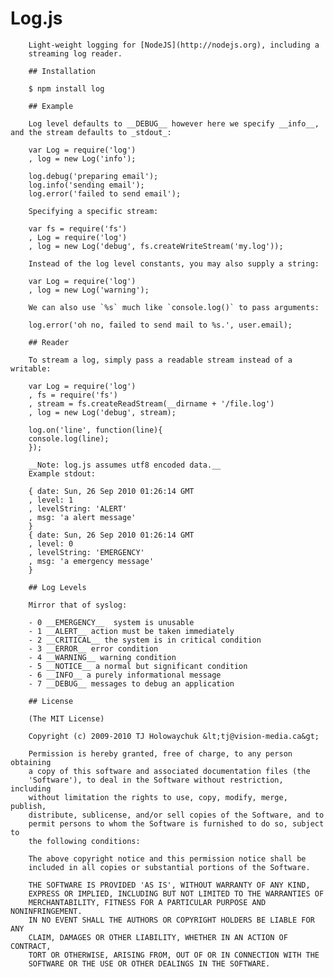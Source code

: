 # Log.js

        Light-weight logging for [NodeJS](http://nodejs.org), including a
        streaming log reader.

        ## Installation

        $ npm install log

        ## Example

        Log level defaults to __DEBUG__ however here we specify __info__, and the stream defaults to _stdout_:

        var Log = require('log')
        , log = new Log('info');

        log.debug('preparing email');
        log.info('sending email');
        log.error('failed to send email');

        Specifying a specific stream:

        var fs = require('fs')
        , Log = require('log')
        , log = new Log('debug', fs.createWriteStream('my.log'));

        Instead of the log level constants, you may also supply a string:

        var Log = require('log')
        , log = new Log('warning');

        We can also use `%s` much like `console.log()` to pass arguments:

        log.error('oh no, failed to send mail to %s.', user.email);

        ## Reader

        To stream a log, simply pass a readable stream instead of a writable:

        var Log = require('log')
        , fs = require('fs')
        , stream = fs.createReadStream(__dirname + '/file.log')
        , log = new Log('debug', stream);

        log.on('line', function(line){
        console.log(line);
        });

        __Note: log.js assumes utf8 encoded data.__
        Example stdout:

        { date: Sun, 26 Sep 2010 01:26:14 GMT
        , level: 1
        , levelString: 'ALERT'
        , msg: 'a alert message'
        }
        { date: Sun, 26 Sep 2010 01:26:14 GMT
        , level: 0
        , levelString: 'EMERGENCY'
        , msg: 'a emergency message'
        }

        ## Log Levels

        Mirror that of syslog:

        - 0 __EMERGENCY__  system is unusable
        - 1 __ALERT__ action must be taken immediately
        - 2 __CRITICAL__ the system is in critical condition
        - 3 __ERROR__ error condition
        - 4 __WARNING__ warning condition
        - 5 __NOTICE__ a normal but significant condition
        - 6 __INFO__ a purely informational message
        - 7 __DEBUG__ messages to debug an application

        ## License

        (The MIT License)

        Copyright (c) 2009-2010 TJ Holowaychuk &lt;tj@vision-media.ca&gt;

        Permission is hereby granted, free of charge, to any person obtaining
        a copy of this software and associated documentation files (the
        'Software'), to deal in the Software without restriction, including
        without limitation the rights to use, copy, modify, merge, publish,
        distribute, sublicense, and/or sell copies of the Software, and to
        permit persons to whom the Software is furnished to do so, subject to
        the following conditions:

        The above copyright notice and this permission notice shall be
        included in all copies or substantial portions of the Software.

        THE SOFTWARE IS PROVIDED 'AS IS', WITHOUT WARRANTY OF ANY KIND,
        EXPRESS OR IMPLIED, INCLUDING BUT NOT LIMITED TO THE WARRANTIES OF
        MERCHANTABILITY, FITNESS FOR A PARTICULAR PURPOSE AND NONINFRINGEMENT.
        IN NO EVENT SHALL THE AUTHORS OR COPYRIGHT HOLDERS BE LIABLE FOR ANY
        CLAIM, DAMAGES OR OTHER LIABILITY, WHETHER IN AN ACTION OF CONTRACT,
        TORT OR OTHERWISE, ARISING FROM, OUT OF OR IN CONNECTION WITH THE
        SOFTWARE OR THE USE OR OTHER DEALINGS IN THE SOFTWARE.
